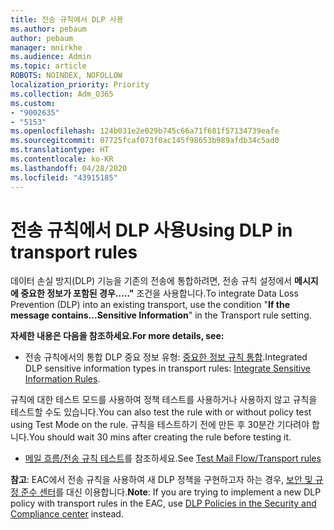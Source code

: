 ```yaml
---
title: 전송 규칙에서 DLP 사용
ms.author: pebaum
author: pebaum
manager: mnirkhe
ms.audience: Admin
ms.topic: article
ROBOTS: NOINDEX, NOFOLLOW
localization_priority: Priority
ms.collection: Adm_O365
ms.custom:
- "9002635"
- "5153"
ms.openlocfilehash: 124b031e2e029b745c66a71f681f57134739eafe
ms.sourcegitcommit: 07725fcaf073f0ac145f98653b989afdb34c5ad0
ms.translationtype: HT
ms.contentlocale: ko-KR
ms.lasthandoff: 04/28/2020
ms.locfileid: "43915185"
---
```

# <a name="using-dlp-in-transport-rules"></a><span data-ttu-id="6211c-102">전송 규칙에서 DLP 사용</span><span class="sxs-lookup"><span data-stu-id="6211c-102">Using DLP in transport rules</span></span>

<span data-ttu-id="6211c-103">데이터 손실 방지(DLP) 기능을 기존의 전송에 통합하려면, 전송 규칙 설정에서 **메시지에 중요한 정보가 포함된 경우....."** 조건을 사용합니다.</span><span class="sxs-lookup"><span data-stu-id="6211c-103">To integrate Data Loss Prevention (DLP) into an existing transport, use the condition "**If the message contains...Sensitive Information**" in the Transport rule setting.</span></span>

<span data-ttu-id="6211c-104">**자세한 내용은 다음을 참조하세요.**</span><span class="sxs-lookup"><span data-stu-id="6211c-104">**For more details, see:**</span></span>

- <span data-ttu-id="6211c-105">전송 규칙에서의 통합 DLP 중요 정보 유형: [중요한 정보 규칙 통합](https://docs.microsoft.com/exchange/security-and-compliance/data-loss-prevention/integrate-sensitive-information-rules).</span><span class="sxs-lookup"><span data-stu-id="6211c-105">Integrated DLP sensitive information types in transport rules: [Integrate Sensitive Information Rules](https://docs.microsoft.com/exchange/security-and-compliance/data-loss-prevention/integrate-sensitive-information-rules).</span></span>

<span data-ttu-id="6211c-106">규칙에 대한 테스트 모드를 사용하여 정책 테스트를 사용하거나 사용하지 않고 규칙을 테스트할 수도 있습니다.</span><span class="sxs-lookup"><span data-stu-id="6211c-106">You can also test the rule with or without policy test using Test Mode on the rule.</span></span>  <span data-ttu-id="6211c-107">규칙을 테스트하기 전에 만든 후 30분간 기다려야 합니다.</span><span class="sxs-lookup"><span data-stu-id="6211c-107">You should wait 30 mins after creating the rule before testing it.</span></span>

- <span data-ttu-id="6211c-108">[메일 흐름/전송 규칙 테스트](https://docs.microsoft.com/exchange/security-and-compliance/mail-flow-rules/test-mail-flow-rules)를 참조하세요.</span><span class="sxs-lookup"><span data-stu-id="6211c-108">See [Test Mail Flow/Transport rules](https://docs.microsoft.com/exchange/security-and-compliance/mail-flow-rules/test-mail-flow-rules)</span></span>

<span data-ttu-id="6211c-109">**참고**: EAC에서 전송 규칙을 사용하여 새 DLP 정책을 구현하고자 하는 경우, [보안 및 규정 준수 센터](https://docs.microsoft.com/microsoft-365/compliance/data-loss-prevention-policies?view=o365-worldwide)를 대신 이용합니다.</span><span class="sxs-lookup"><span data-stu-id="6211c-109">**Note**: If you are trying to implement a new DLP policy with transport rules in the EAC, use [DLP Policies in the Security and Compliance center](https://docs.microsoft.com/microsoft-365/compliance/data-loss-prevention-policies?view=o365-worldwide) instead.</span></span>
